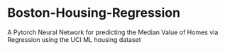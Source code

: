 # Boston-Housing-Regression
A Pytorch Neural Network for predicting the Median Value of Homes via Regression using the UCI ML housing dataset
